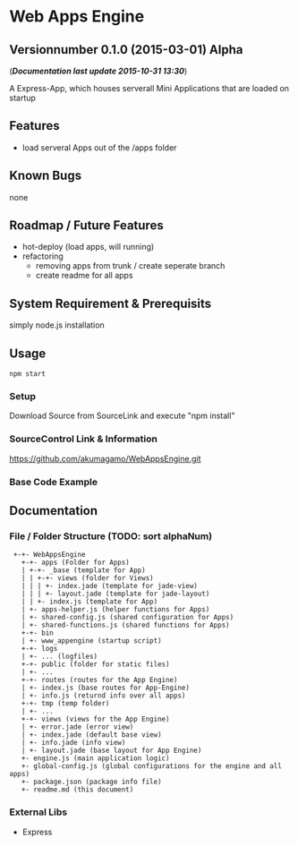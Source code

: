 # Web Apps Engine
## Versionnumber 0.1.0 (2015-03-01) Alpha
(***Documentation last update 2015-10-31 13:30***)  

A Express-App, which houses serverall Mini Applications that are loaded on startup

## Features
* load serveral Apps out of  the /apps folder

## Known Bugs
none

## Roadmap / Future Features
* hot-deploy (load apps, will running)
* refactoring
    * removing apps from trunk / create seperate branch
    * create readme for all apps
    
## System Requirement & Prerequisits
 simply node.js installation

## Usage
    npm start

### Setup
Download Source from SourceLink and execute "npm install"

### SourceControl Link & Information
https://github.com/akumagamo/WebAppsEngine.git

### Base Code Example

## Documentation

### File / Folder Structure (TODO: sort alphaNum)
     +-+- WebAppsEngine
       +-+- apps (Folder for Apps)
       | +-+- _base (template for App)
       | | +-+- views (folder for Views)
       | | | +- index.jade (template for jade-view)
       | | | +- layout.jade (template for jade-layout)
       | | +- index.js (template for App)
       | +- apps-helper.js (helper functions for Apps)
       | +- shared-config.js (shared configuration for Apps)
       | +- shared-functions.js (shared functions for Apps)
       +-+- bin
       | +- www_appengine (startup script)
       +-+- logs
       | +- ... (logfiles)
       +-+- public (folder for static files)
       | +- ...
       +-+- routes (routes for the App Engine)
       | +- index.js (base routes for App-Engine)
       | +- info.js (returnd info over all apps)
       +-+- tmp (temp folder)
       | +- ...
       +-+- views (views for the App Engine)
       | +- error.jade (error view)
       | +- index.jade (default base view)
       | +- info.jade (info view)
       | +- layout.jade (base layout for App Engine)
       +- engine.js (main application logic)
       +- global-config.js (global configurations for the engine and all apps)
       +- package.json (package info file)
       +- readme.md (this document)
	   
### External Libs
* Express

